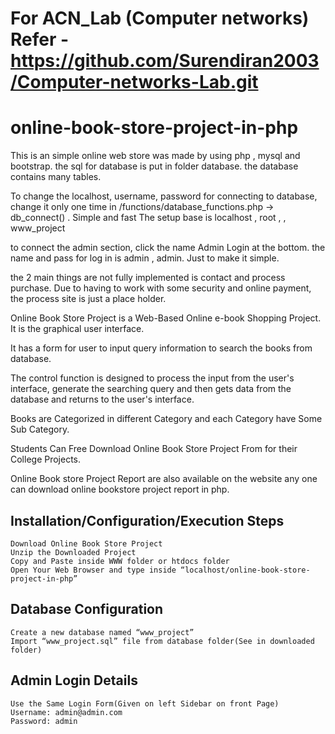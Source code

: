 # For ACN_Lab (Computer networks) Refer - https://github.com/Surendiran2003/Computer-networks-Lab.git
# online-book-store-project-in-php

This is an simple online web store was made by using php , mysql and bootstrap. the sql for database is put in folder database. the database contains many tables.

To change the localhost, username, password for connecting to database, change it only one time in /functions/database_functions.php -> db_connect() . Simple and fast The setup base is localhost , root , , www_project

to connect the admin section, click the name Admin Login at the bottom. the name and pass for log in is admin , admin. Just to make it simple.

the 2 main things are not fully implemented is contact and process purchase. Due to having to work with some security and online payment, the process site is just a place holder.

Online Book Store Project is a Web-Based Online e-book Shopping Project. It is the graphical user interface.

It has a form for user to input query information to search the books from database.

The control function is designed to process the input from the user's interface, generate the searching query and then gets data from the database and returns to the user's interface.

Books are Categorized in different Category and each Category have Some Sub Category.

Students Can Free Download Online Book Store Project From for their College Projects.

Online Book store Project Report are also available on the website  any one can download online bookstore project report in php.
## Installation/Configuration/Execution Steps

    Download Online Book Store Project
    Unzip the Downloaded Project
    Copy and Paste inside WWW folder or htdocs folder
    Open Your Web Browser and type inside “localhost/online-book-store-project-in-php”

## Database Configuration

    Create a new database named “www_project”
    Import “www_project.sql” file from database folder(See in downloaded folder)

## Admin Login Details

    Use the Same Login Form(Given on left Sidebar on front Page)
    Username: admin@admin.com
    Password: admin
